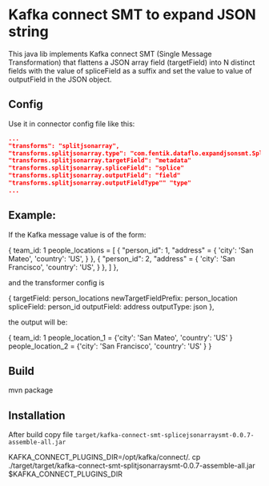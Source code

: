 # Kafka connect SMT to expand JSON string

This java lib implements Kafka connect SMT (Single Message Transformation) that flattens a JSON array field (targetField) into N distinct
fields with the value of spliceField as a suffix and set the value to value of outputField in the JSON object.

## Config

Use it in connector config file like this:
~~~json
...
"transforms": "splitjsonarray",
"transforms.splitjsonarray.type": "com.fentik.dataflo.expandjsonsmt.SplitJSONArray$Value",
"transforms.splitjsonarray.targetField": "metadata"
"transforms.splitjsonarray.spliceField": "splice"
"transforms.splitjsonarray.outputField": "field"
"transforms.splitjsonarray.outputFieldType"" "type"
...
~~~

## Example:

If the Kafka message value is of the form:

{
 team_id: 1
 people_locations = [
		     { "person_id": 1,
		       "address" = {
		          'city': 'San Mateo',
 		          'country': 'US',
		       }
	             },
		    { "person_id": 2,
		      "address" = {
		         'city': 'San Francisco',
 			 'country': 'US',
		       }
		    },
		]
},

and the transformer config is

{
  targetField: person_locations
  newTargetFieldPrefix: person_location
  spliceField: person_id
  outputField: address
  outputType: json
},

the output will be:

{
 team_id: 1
 people_location_1 = {'city': 'San Mateo',
                      'country': 'US'
		      }
 people_location_2 = {'city': 'San Francisco',
                      'country': 'US'
		      }
}

## Build
mvn package

## Installation
After build copy file `target/kafka-connect-smt-splicejsonarraysmt-0.0.7-assemble-all.jar`

KAFKA_CONNECT_PLUGINS_DIR=/opt/kafka/connect/.
cp ./target/target/kafka-connect-smt-splitjsonarraysmt-0.0.7-assemble-all.jar $KAFKA_CONNECT_PLUGINS_DIR

